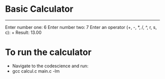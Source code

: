 # Basic Calculator
--------------------------------------------------------
Enter number one: 6
Enter number two: 7
Enter an operator (+, -, *, /, ^, r, s, c): +
Result: 13.00

# To run the calculator
* Navigate to the codescience and run:
* gcc calcul.c main.c -lm